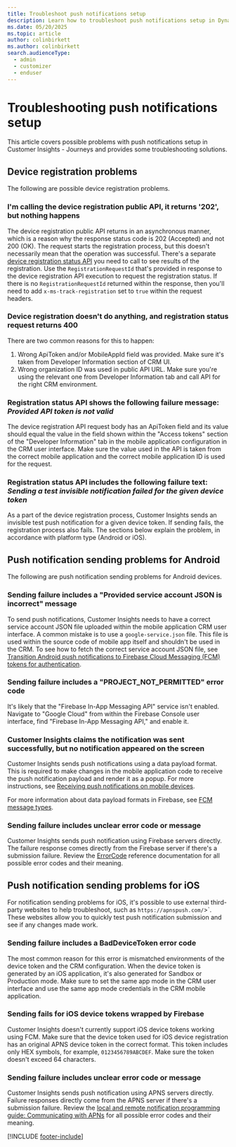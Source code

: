 ```yaml
---
title: Troubleshoot push notifications setup
description: Learn how to troubleshoot push notifications setup in Dynamics 365 Customer Insights - Journeys.
ms.date: 05/20/2025
ms.topic: article
author: colinbirkett
ms.author: colinbirkett
search.audienceType: 
  - admin
  - customizer
  - enduser
---
```


# Troubleshooting push notifications setup

This article covers possible problems with push notifications setup in Customer Insights - Journeys and provides some troubleshooting solutions.

## Device registration problems

The following are possible device registration problems.

### I'm calling the device registration public API, it returns '202', but nothing happens

The device registration public API returns in an asynchronous manner, which is a reason why the response status code is 202 (Accepted) and not 200 (OK). The request starts the registration process, but this doesn't necessarily mean that the operation was successful. There's a separate [device registration status API](developer-push-device-registration.md#device-registration-status) you need to call to see results of the registration. Use the `RegistrationRequestId` that's provided in response to the device registration API execution to request the registration status.
If there is no `RegistrationRequestId` returned within the response, then you'll need to add `x-ms-track-registration` set to `true` within the request headers.

### Device registration doesn't do anything, and registration status request returns 400

There are two common reasons for this to happen:
1. Wrong ApiToken and/or MobileAppId field was provided. Make sure it's taken from Developer Information section of CRM UI. 
2. Wrong organization ID was used in public API URL. Make sure you're using the relevant one from Developer Information tab and call API for the right CRM environment.

### Registration status API shows the following failure message: *Provided API token is not valid*

The device registration API request body has an ApiToken field and its value should equal the value in the field shown within the "Access tokens" section of the "Developer Information" tab in the mobile application configuration in the CRM user interface. Make sure the value used in the API is taken from the correct mobile application and the correct mobile application ID is used for the request.

### Registration status API includes the following failure text: *Sending a test invisible notification failed for the given device token*

As a part of the device registration process, Customer Insights sends an invisible test push notification for a given device token. If sending fails, the registration process also fails. The sections below explain the problem, in accordance with platform type (Android or iOS).

## Push notification sending problems for Android

The following are push notification sending problems for Android devices.

### Sending failure includes a "Provided service account JSON is incorrect" message

To send push notifications, Customer Insights needs to have a correct service account JSON file uploaded within the mobile application CRM user interface. A common mistake is to use a `google-service.json` file. This file is used within the source code of mobile app itself and shouldn't be used in the CRM. To see how to fetch the correct service account JSON file, see [Transition Android push notifications to Firebase Cloud Messaging (FCM) tokens for authentication](push-notification-fcm-token-transition.md).

### Sending failure includes a "PROJECT_NOT_PERMITTED" error code

It's likely that the "Firebase In-App Messaging API" service isn't enabled. Navigate to "Google Cloud" from within the Firebase Console user interface, find "Firebase In-App Messaging API," and enable it.

### Customer Insights claims the notification was sent successfully, but no notification appeared on the screen

Customer Insights sends push notifications using a data payload format. This is required to make changes in the mobile application code to receive the push notification payload and render it as a popup. For more instructions, see [Receiving push notifications on mobile devices](developer-notifications.md).

For more information about data payload formats in Firebase, see [FCM message types](https://firebase.google.com/docs/cloud-messaging/concept-options#notifications_and_data_messages).

### Sending failure includes unclear error code or message

Customer Insights sends push notification using Firebase servers directly. The failure response comes directly from the Firebase server if there's a submission failure. Review the [ErrorCode](https://firebase.google.com/docs/reference/fcm/rest/v1/ErrorCode) reference documentation for all possible error codes and their meaning.

## Push notification sending problems for iOS

For notification sending problems for iOS, it's possible to use external third-party websites to help troubleshoot, such as `https://apnspush.com/`>`. These websites allow you to quickly test push notification submission and see if any changes made work.

### Sending failure includes a BadDeviceToken error code

The most common reason for this error is mismatched environments of the device token and the CRM configuration. When the device token is generated by an iOS application, it's also generated for Sandbox or Production mode. Make sure to set the same app mode in the CRM user interface and use the same app mode credentials in the CRM mobile application.

### Sending fails for iOS device tokens wrapped by Firebase

Customer Insights doesn't currently support iOS device tokens working using FCM. Make sure that the device token used for iOS device registration has an original APNS device token in the correct format. This token includes only HEX symbols, for example, `0123456789ABCDEF`. Make sure the token doesn't exceed 64 characters.

### Sending failure includes unclear error code or message

Customer Insights sends push notification using APNS servers directly. Failure responses directly come from the APNS server if there's a submission failure. Review the [local and remote notification programming guide: Communicating with APNs](https://developer.apple.com/library/archive/documentation/NetworkingInternet/Conceptual/RemoteNotificationsPG/CommunicatingwithAPNs.html#//apple_ref/doc/uid/TP40008194-CH11-SW17) for all possible error codes and their meaning.

[!INCLUDE [footer-include](./includes/footer-banner.md)]

